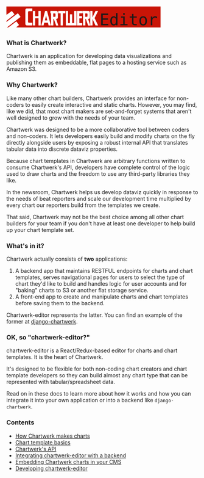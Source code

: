 # <a href='https://dallasmorningnews.github.io/chartwerk/'><img src='logo.png' height='55'></a>


### What is Chartwerk?

Chartwerk is an application for developing data visualizations and publishing them as embeddable, flat pages to a hosting service such as Amazon S3.

### Why Chartwerk?

Like many other chart builders, Chartwerk provides an interface for non-coders to easily create interactive and static charts. However, you may find, like we did, that most chart makers are set-and-forget systems that aren't well designed to grow with the needs of your team.

Chartwerk was designed to be a more collaborative tool between coders and non-coders. It lets developers easily build and modify charts on the fly directly alongside users by exposing a robust internal API that translates tabular data into discrete dataviz properties. 

Because chart templates in Chartwerk are arbitrary functions written to consume Chartwerk's API, developers have complete control of the logic used to draw charts and the freedom to use any third-party libraries they like.

In the newsroom, Chartwerk helps us develop dataviz quickly in response to the needs of beat reporters and scale our development time multiplied by every chart our reporters build from the templates we create.

That said, Chartwerk may not be the best choice among all other chart builders for your team if you don't have at least one developer to help build up your chart template set.

### What's in it?

Chartwerk actually consists of **two** applications:

1. A backend app that maintains RESTFUL endpoints for charts and chart templates, serves navigational pages for users to select the type of chart they'd like to build and handles logic for user accounts and for "baking" charts to S3 or another flat storage service.
2. A front-end app to create and manipulate charts and chart templates before saving them to the backend.

Chartwerk-editor represents the latter. You can find an example of the former at [django-chartwerk](https://github.com/DallasMorningNews/django-chartwerk).

### OK, so "chartwerk-editor?"

chartwerk-editor is a React/Redux-based editor for charts and chart templates. It is the heart of Chartwerk.

It's designed to be flexible for both non-coding chart creators and chart template developers so they can build almost any chart type that can be represented with tabular/spreadsheet data.

Read on in these docs to learn more about how it works and how you can integrate it into your own application or into a backend like `django-chartwerk`.

### Contents

- [How Chartwerk makes charts](/docs/how-chartwerk-makes-charts.md)
- [Chart template basics](/docs/template-basics.md)
- [Chartwerk's API](/docs/chartwerk_api.md)
- [Integrating chartwerk-editor with a backend](/docs/chartwerk-backend.md)
- [Embedding Chartwerk charts in your CMS](/docs/embedding.md)
- [Developing chartwerk-editor](/docs/developing.md)




